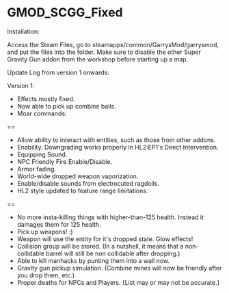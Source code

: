 # GMOD_SCGG_Fixed
Installation:

Access the Steam Files, go to steamapps/common/GarrysMod/garrysmod, and put the files into the folder. 
Make sure to disable the other Super Gravity Gun addon from the workshop before starting up a map.

Update Log from version 1 onwards:

Version 1:
* Effects mostly fixed.
* Now able to pick up combine balls.
* Moar commands:

==
* Allow ability to interact with entities, such as those from other addons.
* Enability. Downgrading works properly in HL2:EP1's Direct Intervention.
* Equipping Sound.
* NPC Friendly Fire Enable/Disable.
* Armor fading.
* World-wide dropped weapon vaporization.
* Enable/disable sounds from electrocuted ragdolls.
* HL2 style updated to feature range limitations.

==

* No more insta-killing things with higher-than-125 health. Instead it damages them for 125 health.
* Pick up weapons! :)
* Weapon will use the entity for it's dropped state. Glow effects!
* Collision group will be stored. (In a nutshell, it means that a non-collidable barrel will still be non collidable after dropping.)
* Able to kill manhacks by punting them into a wall now.
* Gravity gun pickup simulation. (Combine mines will now be friendly after you drop them, etc.)
* Proper deaths for NPCs and Players.
{List may or may not be accurate.}
